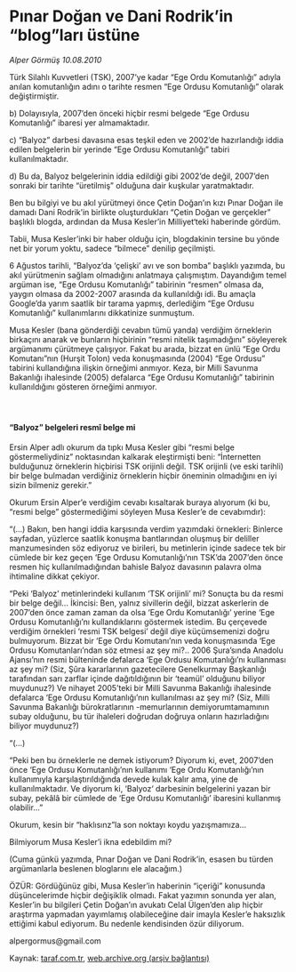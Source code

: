 # Pınar Doğan ve Dani Rodrik’in “blog”ları üstüne

*Alper Görmüş 10.08.2010*

<div class="yazi"><p>Türk Silahlı Kuvvetleri (TSK), 2007’ye kadar “Ege Ordu Komutanlığı” adıyla anılan komutanlığın adını o tarihte resmen “Ege Ordusu Komutanlığı” olarak değiştirmiştir.</p>
<p>b) Dolayısıyla, 2007’den önceki hiçbir resmi belgede “Ege Ordusu Komutanlığı” ibaresi yer almamaktadır.</p>
<p>c) “Balyoz” darbesi davasına esas teşkil eden ve 2002’de hazırlandığı iddia edilen belgelerin bir yerinde “Ege Ordusu Komutanlığı” tabiri kullanılmaktadır.</p>
<p>d) Bu da, Balyoz belgelerinin iddia edildiği gibi 2002’de değil, 2007’den sonraki bir tarihte “üretilmiş” olduğuna dair kuşkular yaratmaktadır.</p>
<p>Ben bu bilgiyi ve bu akıl yürütmeyi önce Çetin Doğan’ın kızı Pınar Doğan ile damadı Dani Rodrik’in birlikte oluşturdukları “Çetin Doğan ve gerçekler” başlıklı blogda, ardından da Musa Kesler’in Milliyet‘teki haberinde gördüm.</p>
<p>Tabii, Musa Kesler’inki bir haber olduğu için, blogdakinin tersine bu yönde net bir yorum yoktu, sadece “bilmece” denilip geçilmişti.</p>
<p>6 Ağustos tarihli, “Balyoz’da ‘çelişki’ avı ve son bomba” başlıklı yazımda, bu akıl yürütmenin sağlam olmadığını anlatmaya çalışmıştım. Dayandığım temel argüman ise, “Ege Ordusu Komutanlığı” tabirinin “resmen” olmasa da, yaygın olmasa da 2002-2007 arasında da kullanıldığı idi. Bu amaçla Google’da yarım saatlik bir tarama yapmış, derlediğim “Ege Ordusu Komutanlığı” kullanımlarını dikkatinize sunmuştum.</p>
<p>Musa Kesler (bana gönderdiği cevabın tümü yanda) verdiğim örneklerin birkaçını anarak ve bunların hiçbirinin “resmi nitelik taşımadığını” söyleyerek argümanımı çürütmeye çalışıyor. Fakat bu arada, bizzat en ünlü “Ege Ordu Komutanı”nın (Hurşit Tolon) veda konuşmasında (2004) “Ege Ordusu” tabirini kullandığına ilişkin örneğimi anmıyor. Keza, bir Milli Savunma Bakanlığı ihalesinde (2005) defalarca “Ege Ordusu Komutanlığı” tabirinin kullanıldığını gösteren örneğimi anmıyor.</p>
<h4> </h4>
<h4>“Balyoz” belgeleri resmî belge mi</h4>
<p>Ersin Alper adlı okurum da tıpkı Musa Kesler gibi “resmi belge göstermeliydiniz” noktasından kalkarak eleştirmişti beni: “İnternetten bulduğunuz örneklerin hiçbirisi TSK orijinli değil. TSK orijinli (ve eski tarihli) bir belge bulmadan verdiğiniz örneklerin hiçbir öneminin olmadığını en iyi sizin bilmeniz gerekir.”</p>
<p>Okurum Ersin Alper’e verdiğim cevabı kısaltarak buraya alıyorum (ki bu, “resmi belge” göstermediğimi söyleyen Musa Kesler’e de cevabımdır):</p>
<p>“(...) Bakın, ben hangi iddia karşısında verdim yazımdaki örnekleri: Binlerce sayfadan, yüzlerce saatlik konuşma bantlarından oluşmuş bir deliller manzumesinden söz ediyoruz ve birileri, bu metinlerin içinde sadece tek bir cümlede bir kez geçen ‘Ege Ordusu Komutanlığı’nın TSK’da 2007’den önce resmen hiç kullanılmadığından bahisle Balyoz davasının palavra olma ihtimaline dikkat çekiyor.</p>
<p>“Peki ‘Balyoz’ metinlerindeki kullanım ‘TSK orijinli’ mi? Sonuçta bu da resmi bir belge değil... İkincisi: Ben, yalnız sivillerin değil, bizzat askerlerin de 2007’den önce zaman zaman da olsa ‘Ege Ordu Komutanlığı’ yerine ‘Ege Ordusu Komutanlığı’nı kullandıklarını göstermek istedim. Bu çerçevede verdiğim örnekleri ‘resmi TSK belgesi’ değil diye küçümsemenizi doğru bulmuyorum. Bizzat bir ‘Ege Ordu Komutanı’nın veda konuşmasında ‘Ege Ordusu Komutanları’ndan söz etmesi az şey mi?.. 2006 Şura’sında Anadolu Ajansı’nın resmi bülteninde defalarca ‘Ege Ordusu Komutanlığı’nı kullanması az şey mi? (Siz, Şûra kararlarının gazetecilere Genelkurmay Başkanlığı tarafından sarı zarflar içinde dağıtıldığının bir ‘teamül’ olduğunu biliyor muydunuz?) Ve nihayet 2005’teki bir Milli Savunma Bakanlığı ihalesinde defalarca ‘Ege Ordusu Komutanlığı’nın kullanılması az şey mi? (Siz, Milli Savunma Bakanlığı bürokratlarının -memurlarının demiyorumtamamının subay olduğunu, bu tür ihaleleri doğrudan doğruya onların hazırladığını biliyor muydunuz?)</p>
<p>“(...)</p>
<p>“Peki ben bu örneklerle ne demek istiyorum? Diyorum ki, evet, 2007’den önce ‘Ege Ordusu Komutanlığı’nın kullanımı ‘Ege Ordu Komutanlığı’nın kullanımıyla karşılaştırıldığında devede kulak kalır ama, yine de kullanılmaktadır. Ve diyorum ki, ‘Balyoz‘ darbesinin belgelerini yazan bir subay, pekâlâ bir cümlede de ‘Ege Ordusu Komutanlığı’ ibaresini kullanmış olabilir...”</p>
<p>Okurum, kesin bir “haklısınz”la son noktayı koydu yazışmamıza...</p>
<p>Bilmiyorum Musa Kesler’i ikna edebildim mi?</p>
<p>(Cuma günkü yazımda, Pınar Doğan ve Dani Rodrik’in, esasen bu türden argümanlarla beslenen bloglarını ele alacağım.)</p>
<p>ÖZÜR: Gördüğünüz gibi, Musa Kesler’in haberinin “içeriği” konusunda düşüncelerimde hiçbir değişiklik olmadı. Fakat yazımın sonunda yer alan, Kesler’in bu bilgileri Çetin Doğan’ın avukatı Celal Ülgen’den alıp hiçbir araştırma yapmadan yayımlamış olabileceğine dair imayla Kesler’e haksızlık ettiğimi kabul ediyorum. Bu nedenle kendisinden özür diliyorum.</p>
<p>alpergormus@gmail.com</p></div>

Kaynak: [taraf.com.tr](m), [web.archive.org (arşiv bağlantısı)](http://web.archive.org/web/20100817030621/http://taraf.com.tr:80/alper-gormus/makale-pinar-dogan-ve-dani-rodrik-in-blog-lari-ustune.htm)
